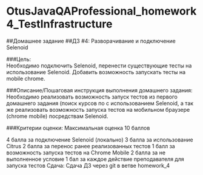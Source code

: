 # OtusJavaQAProfessional_homework4_TestInfrastructure

##Домашнее задание
##ДЗ #4: Разворачивание и подключение Selenoid

###Цель:
<br>
Необходимо подключить Selenoid, перенести существующие тесты на использование Selenoid.
Добавить возможность запускать тесты на mobile chrome.


###Описание/Пошаговая инструкция выполнения домашнего задания:
Необходимо реализовать возможность запуск тестов из первого домашнего задания (поиск курсов по с использованием Selenoid, а так же реализовать возможность запуска тестов на мобильном браузере (chrome mobile) посредствам Selenoid.


###Критерии оценки:
Максимальная оценка 10 баллов

4 балла за подключение Selenoid (локально)
3 балла за использование Citrus
2 балла за перенос ранее реализованных тестов
1 балл за возможность запуска тестов на Chrome Mobile
2 балла за не выполненное условие
1 бал за каждое действие преподавателя для запуска тестов
Сдача:
Сдача ДЗ через git в ветве homework_4